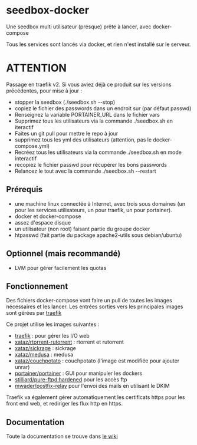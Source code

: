 # seedbox-docker
Une seedbox multi utilisateur (presque) prête à lancer, avec docker-compose

Tous les services sont lancés via docker, et rien n'est installé sur le serveur.

# ATTENTION

Passage en traefik v2.
Si vous aviez déjà ce produit sur les versions précédentes, pour mise à jour :
- stopper la seedbox (./seedbox.sh --stop)
- copiez le fichier des passwords dans un endroit sur (par défaut passwd)
- Renseignez la variable PORTAINER_URL dans le fichier vars
- Supprimez tous les utilisateurs via la commande ./seedbox.sh en iteractif
- Faites un git pull pour mettre le repo à jour
- supprimez tous les yml des utilisateurs (attention, pas le docker-compose.yml)
- Recréez tous les utilisateurs via la commande ./seedbox.sh en mode interactif
- recopiez le fichier passwd pour récupérer les bons passwords
- Relancez le tout avec la commande ./seedbox.sh --restart


## Prérequis
- une machine linux connectée à Internet, avec trois sous domaines (un pour les services utilisateurs, un pour traefik, un pour portainer).
- docker et docker-compose
- assez d'espace disque
- un utilisateur (non root) faisant partie du groupe docker
- htpasswd (fait partie du package apache2-utils sous debian/ubuntu)

## Optionnel (mais recommandé)
- LVM pour gérer facilement les quotas

## Fonctionnement

Des fichiers docker-compose vont faire un pull de toutes les images nécessaires et les lancer. Les entrées sorties vers les principales images sont gérées par [traefik](https://traefik.io/)

Ce projet utilise les images suivantes :
- [traefik](https://traefik.io/) : pour gérer les I/O web
- [xataz/rtorrent-rutorrent](https://hub.docker.com/r/xataz/rtorrent-rutorrent/) : rtorrent et rutorrent
- [xataz/sickrage](https://hub.docker.com/r/xataz/sickrage/) : sickrage
- [xataz/medusa](https://hub.docker.com/r/xataz/medusa/) : medusa
- [xataz/couchpotato](https://hub.docker.com/r/xataz/couchpotato/) : couchpotato (l'image est modifiée pour ajouter unrar)
- [portainer/portainer](https://hub.docker.com/r/portainer/portainer/) : GUI pour manipuler les dockers
- [stilliard/pure-ftpd:hardened](https://github.com/stilliard/docker-pure-ftpd) pour les accès ftp
- [mwader/postfix-relay](https://hub.docker.com/r/mwader/postfix-relay/) pour l'envoi des mails en utilisant le DKIM

Traefik va également gérer automatiquement les certificats https pour les front end web, et rediriger les flux http en https.

## Documentation

Toute la documentation se trouve dans [le wiki](https://github.com/Merrick28/seedbox-docker/wiki)

